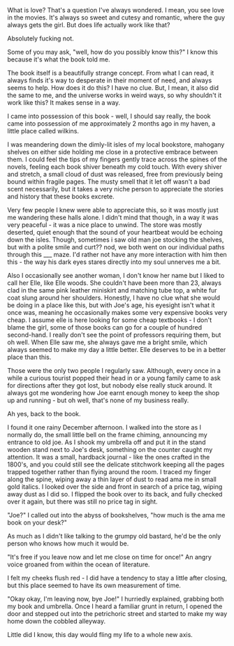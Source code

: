 What is love? That's a question I've always wondered. I mean, you see love in the movies. It's always so sweet and cutesy and romantic, where the guy always gets the girl. But does life actually work like that?

Absolutely fucking not.

Some of you may ask, "well, how do you possibly know this?" I know this because it's what the book told me.

The book itself is a beautifully strange concept. From what I can read, it always finds it's way to desperate in their moment of need, and always seems to help. How does it do this? I have no clue. But, I mean, it also did the same to me, and the universe works in weird ways, so why shouldn't it work like this? It makes sense in a way.

I came into possession of this book - well, I should say really, the book came into possession of me approximately 2 months ago in my haven, a little place called wilkins. 

I was meandering down the dimly-lit isles of my local bookstore, mahogany shelves on either side holding me close in a protective embrace between them. I could feel the tips of my fingers gently trace across the spines of the novels, feeling each book shiver beneath my cold touch. With every shiver and stretch, a small cloud of dust was released, free from previously being bound within fragile pages. The musty smell that it let off wasn't a bad scent necessarily, but it takes a very niche person to appreciate the stories and history that these books excrete. 

Very few people I knew were able to appreciate this, so it was mostly just me wandering these halls alone. I didn't mind that though, in a way it was very peaceful - it was a nice place to unwind. The store was mostly deserted, quiet enough that the sound of your heartbeat would be echoing down the isles. Though, sometimes i saw old man joe stocking the shelves, but with a polite smile and curt?? nod, we both went on our individual paths through this ___ maze. I'd rather not have any more interaction with him then this - the way his dark eyes stares directly into my soul unnerves me a bit.

Also I occasionally see another woman, I don't know her name but I liked to call her Elle, like Elle woods. She couldn't have been more than 23, always clad in the same pink leather miniskirt and matching tube top, a white fur coat slung around her shoulders. Honestly, I have no clue what she would be doing in a place like this, but with Joe's age, his eyesight isn't what it once was, meaning he occasionally makes some very expensive books very cheap. I assume elle is here looking for some cheap textbooks - I don't blame the girl, some of those books can go for a couple of hundred second-hand. I really don't see the point of professors requiring them, but oh well. When Elle saw me, she always gave me a bright smile, which always seemed to make my day a little better. Elle deserves to be in a better place than this.

Those were the only two people I regularly saw. Although, every once in a while a curious tourist popped their head in or a young family came to ask for directions after they got lost, but nobody else really stuck around. It always got me wondering how Joe earnt enough money to keep the shop up and running - but oh well, that's none of my business really.

Ah yes, back to the book.

I found it one rainy December afternoon. I walked into the store as I normally do, the small little bell on the frame chiming, announcing my entrance to old joe. As I shook my umbrella off and put it in the stand wooden stand next to Joe's desk, something on the counter caught my attention. It was a small, hardback journal - like the ones crafted in the 1800's, and you could still see the delicate stitchwork keeping all the pages trapped together rather than flying around the room. I traced my finger along the spine, wiping away a thin layer of dust to read ama me in small gold italics. I looked over the side and front in search of a price tag, wiping away dust as I did so. I flipped the book over to its back, and fully checked over it again, but there was still no price tag in sight.

"Joe?" I called out into the abyss of bookshelves, "how much is the ama me book on your desk?" 

As much as I didn't like talking to the grumpy old bastard, he'd be the only person who knows how much it would be.

"It's free if you leave now and let me close on time for once!" An angry voice groaned from within the ocean of literature.

I felt my cheeks flush red - I did have a tendency to stay a little after closing, but this place seemed to have its own measurement of time. 

"Okay okay, I'm leaving now, bye Joe!" I hurriedly explained, grabbing both my book and umbrella. Once I heard a familiar grunt in return, I opened the door and stepped out into the petrichoric street and started to make my way home down the cobbled alleyway.

Little did I know, this day would fling my life to a whole new axis.